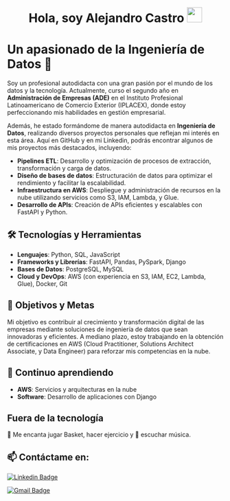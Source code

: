 <h1 align="center">Hola, soy Alejandro Castro <img src="https://media.giphy.com/media/hvRJCLFzcasrR4ia7z/giphy.gif" width="35"></h1>

# Un apasionado de la Ingeniería de Datos 🚀

Soy un profesional autodidacta con una gran pasión por el mundo de los datos y la tecnología. Actualmente, curso el segundo año en **Administración de Empresas (ADE)** en el Instituto Profesional Latinoamericano de Comercio Exterior (IPLACEX), donde estoy perfeccionando mis habilidades en gestión empresarial.

Además, he estado formándome de manera autodidacta en **Ingeniería de Datos**, realizando diversos proyectos personales que reflejan mi interés en esta área. Aquí en GitHub y en mi Linkedin, podrás encontrar algunos de mis proyectos más destacados, incluyendo:


- **Pipelines ETL**: Desarrollo y optimización de procesos de extracción, transformación y carga de datos.
- **Diseño de bases de datos**: Estructuración de datos para optimizar el rendimiento y facilitar la escalabilidad.
- **Infraestructura en AWS**: Despliegue y administración de recursos en la nube utilizando servicios como S3, IAM, Lambda, y Glue.
- **Desarrollo de APIs**: Creación de APIs eficientes y escalables con FastAPI y Python.

## 🛠️ Tecnologías y Herramientas
- **Lenguajes**: Python, SQL, JavaScript
- **Frameworks y Librerías**: FastAPI, Pandas, PySpark, Django
- **Bases de Datos**: PostgreSQL, MySQL
- **Cloud y DevOps**: AWS (con experiencia en S3, IAM, EC2, Lambda, Glue), Docker, Git

## 🎯 Objetivos y Metas
Mi objetivo es contribuir al crecimiento y transformación digital de las empresas mediante soluciones de ingeniería de datos que sean innovadoras y eficientes. A mediano plazo, estoy trabajando en la obtención de certificaciones en AWS (Cloud Practitioner, Solutions Architect Associate, y Data Engineer) para reforzar mis competencias en la nube.

## 🌱 Continuo aprendiendo
- **AWS**: Servicios y arquitecturas en la nube
- **Software**: Desarrollo de aplicaciones con Django

## Fuera de la tecnología
📖 Me encanta jugar Basket, hacer ejercicio y 🎵 escuchar música.

## 📫 Contáctame en:
[![Linkedin Badge](https://img.shields.io/badge/-Alejandro-blue?style=flat-square&logo=Linkedin&logoColor=white&link=https://www.linkedin.com/in/Alejandro)](https://www.linkedin.com/public-profile/settings?trk=d_flagship3_profile_self_view_public_profile)

[![Gmail Badge](https://img.shields.io/badge/-jalejandro.ecom@gmail.com-c14438?style=flat-square&logo=Gmail&logoColor=white&link=mailto:jalejandro.ecom@gmail.com)](mailto:jalejandro.ecom@gmail.com)
